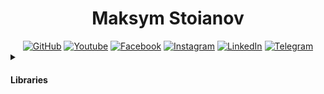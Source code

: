 <h1 align="center">Maksym Stoianov</h1>


<!-- Section: Social -->
<div id="badges" align="center">
  <a href="https://github.com/MaksymStoianov" target="_blank"><img src="https://img.shields.io/github/followers/MaksymStoianov?style=flat&label=GitHub" alt="GitHub"></a>
  <a href="https://youtube.com/@MaksymStoianov" target="_blank"><img src="https://img.shields.io/youtube/channel/subscribers/UCB49p5DaPxbqP5no0EmMwOA?style=flat&label=YouTube" alt="Youtube"></a>
  <a href="https://facebook.com/MaksymStoianov" target="_blank"><img src="https://img.shields.io/badge/Facebook-gray?style=flat" alt="Facebook"></a>
  <a href="https://instagram.com/MaksymStoianov" target="_blank"><img src="https://img.shields.io/badge/Instagram-gray?style=flat" alt="Instagram"></a>
  <a href="https://linkedin.com/in/MaksymStoianov" target="_blank"><img src="https://img.shields.io/badge/LinkedIn-gray?style=flat" alt="LinkedIn"></a>
  <a href="https://t.me/MaksymStoianov" target="_blank"><img src="https://img.shields.io/badge/Telegram-gray?style=flat" alt="Telegram"></a>
</div>



<!-- Section: Libraries -->
<details>
  <summary><h4>Libraries</h4></summary>
  
  <table width="100%">
    <thead>
      <tr>
        <th>
          <img width="200" height="1">
          <p><small>Name</small></p>
        </th>
        <th>
          <img width="100" height="1">
          <p><small>Version</small></p>
        </th>
        <th>
          <p><small>Tags</small></p>
        </th>
        <th>
          <p><small>Languages</small></p>
        </th>
        <th>
          <p><small>Description</small></p>
        </th>
      </tr>
    </thead>
    <tbody>
      <tr>
        <td><a href="//github.com/MaksymStoianov/Cron">Cron</a></td>
        <td>1.0.0</td>
        <td><a href="//github.com/topics/google-apps-script">#GoogleAppsScript</a></td>
        <td><a href="//github.com/search?q=language%3AJavaScript">JavaScript</a></td>
        <td></td>
      </tr>
      <tr>
        <td><a href="//github.com/MaksymStoianov/EventEmitter">EventEmitter</a></td>
        <td>2.0.2</td>
        <td><a href="//github.com/topics/google-apps-script">#GoogleAppsScript</a> #EventEmitter</td>
        <td><a href="//github.com/search?q=language%3AJavaScript">JavaScript</a></td>
        <td></td>
      </tr>
      <tr>
        <td><a href="//github.com/MaksymStoianov/I18nService">I18nService</a></td>
        <td>1.1.2</td>
        <td><a href="//github.com/topics/google-apps-script">#GoogleAppsScript</a></td>
        <td><a href="//github.com/search?q=language%3AJavaScript">JavaScript</a></td>
        <td></td>
      </tr>
      <tr>
        <td><a href="//github.com/MaksymStoianov/SettingsService">SettingsService</a></td>
        <td></td>
        <td><a href="//github.com/topics/google-apps-script">#GoogleAppsScript</a></td>
        <td><a href="//github.com/search?q=language%3AJavaScript">JavaScript</a></td>
        <td></td>
      </tr>
      <tr>
        <td><a href="//github.com/MaksymStoianov/Sheet">Sheet</a></td>
        <td></td>
        <td><a href="//github.com/topics/google-apps-script">#GoogleAppsScript</a></td>
        <td><a href="//github.com/search?q=language%3AJavaScript">JavaScript</a></td>
        <td></td>
      </tr>
      <tr>
        <td><a href="//github.com/MaksymStoianov/SheetLog">SheetLog</a></td>
        <td></td>
        <td><a href="//github.com/topics/google-apps-script">#GoogleAppsScript</a></td>
        <td><a href="//github.com/search?q=language%3AJavaScript">JavaScript</a></td>
        <td></td>
      </tr>
      <tr>
        <td><a href="//github.com/MaksymStoianov/SheetSchema">SheetSchema</a></td>
        <td></td>
        <td><a href="//github.com/topics/google-apps-script">#GoogleAppsScript</a></td>
        <td><a href="//github.com/search?q=language%3AJavaScript">JavaScript</a></td>
        <td></td>
      </tr>
      <tr>
        <td><a href="//github.com/MaksymStoianov/SuperCache">SuperCache</a></td>
        <td></td>
        <td><a href="//github.com/topics/google-apps-script">#GoogleAppsScript</a></td>
        <td><a href="//github.com/search?q=language%3AJavaScript">JavaScript</a></td>
        <td></td>
      </tr>
      <tr>
        <td><a href="//github.com/MaksymStoianov/SuperProperties">SuperProperties</a></td>
        <td></td>
        <td><a href="//github.com/topics/google-apps-script">#GoogleAppsScript</a></td>
        <td><a href="//github.com/search?q=language%3AJavaScript">JavaScript</a></td>
        <td></td>
      </tr>
      <tr>
        <td><a href="//github.com/MaksymStoianov/TelegramApp">TelegramApp</a></td>
        <td></td>
        <td><a href="//github.com/topics/google-apps-script">#GoogleAppsScript</a></td>
        <td><a href="//github.com/search?q=language%3AJavaScript">JavaScript</a></td>
        <td></td>
      </tr>
      <tr>
        <td><a href="//github.com/MaksymStoianov/UrlService">UrlService</a></td>
        <td></td>
        <td><a href="//github.com/topics/google-apps-script">#GoogleAppsScript</a></td>
        <td><a href="//github.com/search?q=language%3AJavaScript">JavaScript</a></td>
        <td></td>
      </tr>
      <tr>
        <td><a href="//github.com/MaksymStoianov/Utils">Utils</a></td>
        <td></td>
        <td><a href="//github.com/topics/google-apps-script">#GoogleAppsScript</a></td>
        <td><a href="//github.com/search?q=language%3AJavaScript">JavaScript</a></td>
        <td></td>
      </tr>
    </tbody>
  </table>
</details>
